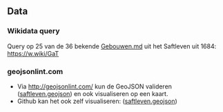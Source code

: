 ## Data

### Wikidata query 
Query op 25 van de 36 bekende [Gebouwen.md](Gebouwen.md) uit het Saftleven uit 1684: https://w.wiki/GaT

### geojsonlint.com
* Via http://geojsonlint.com/ kun de GeoJSON valideren ([saftleven.geojson](GeoJSON/saftleven.geojson)) en ook visualiseren op een kaart. 
* Github kan het ook zelf visualiseren: ([saftleven.geojson](data/GeoJSON/saftleven.geojson))


